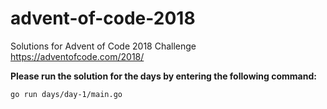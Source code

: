 # advent-of-code-2018
Solutions for Advent of Code 2018 Challenge https://adventofcode.com/2018/

**Please run the solution for the days by entering the following command:**

`go run days/day-1/main.go`